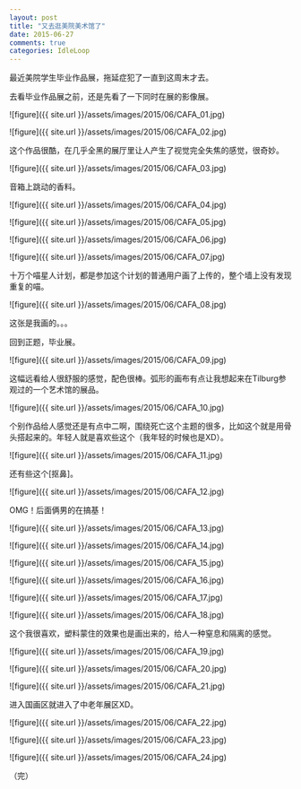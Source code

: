 ```yaml
---
layout: post
title: "又去逛美院美术馆了"
date: 2015-06-27
comments: true
categories: IdleLoop
---
```


最近美院学生毕业作品展，拖延症犯了一直到这周末才去。

去看毕业作品展之前，还是先看了一下同时在展的影像展。

![figure]({{ site.url }}/assets/images/2015/06/CAFA_01.jpg)

![figure]({{ site.url }}/assets/images/2015/06/CAFA_02.jpg)

这个作品很酷，在几乎全黑的展厅里让人产生了视觉完全失焦的感觉，很奇妙。

![figure]({{ site.url }}/assets/images/2015/06/CAFA_03.jpg)

音箱上跳动的香料。

![figure]({{ site.url }}/assets/images/2015/06/CAFA_04.jpg)

![figure]({{ site.url }}/assets/images/2015/06/CAFA_05.jpg)

![figure]({{ site.url }}/assets/images/2015/06/CAFA_06.jpg)

![figure]({{ site.url }}/assets/images/2015/06/CAFA_07.jpg)

十万个喵星人计划，都是参加这个计划的普通用户画了上传的，整个墙上没有发现重复的喵。

![figure]({{ site.url }}/assets/images/2015/06/CAFA_08.jpg)

这张是我画的。。。

回到正题，毕业展。

![figure]({{ site.url }}/assets/images/2015/06/CAFA_09.jpg)

这幅远看给人很舒服的感觉，配色很棒。弧形的画布有点让我想起来在Tilburg参观过的一个艺术馆的展品。

![figure]({{ site.url }}/assets/images/2015/06/CAFA_10.jpg)

个别作品给人感觉还是有点中二啊，围绕死亡这个主题的很多，比如这个就是用骨头搭起来的。年轻人就是喜欢些这个（我年轻的时候也是XD）。

![figure]({{ site.url }}/assets/images/2015/06/CAFA_11.jpg)

还有些这个[抠鼻]。

![figure]({{ site.url }}/assets/images/2015/06/CAFA_12.jpg)

OMG！后面俩男的在搞基！

![figure]({{ site.url }}/assets/images/2015/06/CAFA_13.jpg)

![figure]({{ site.url }}/assets/images/2015/06/CAFA_14.jpg)

![figure]({{ site.url }}/assets/images/2015/06/CAFA_15.jpg)

![figure]({{ site.url }}/assets/images/2015/06/CAFA_16.jpg)

![figure]({{ site.url }}/assets/images/2015/06/CAFA_17.jpg)

![figure]({{ site.url }}/assets/images/2015/06/CAFA_18.jpg)

这个我很喜欢，塑料蒙住的效果也是画出来的，给人一种窒息和隔离的感觉。

![figure]({{ site.url }}/assets/images/2015/06/CAFA_19.jpg)

![figure]({{ site.url }}/assets/images/2015/06/CAFA_20.jpg)

![figure]({{ site.url }}/assets/images/2015/06/CAFA_21.jpg)

进入国画区就进入了中老年展区XD。

![figure]({{ site.url }}/assets/images/2015/06/CAFA_22.jpg)

![figure]({{ site.url }}/assets/images/2015/06/CAFA_23.jpg)

![figure]({{ site.url }}/assets/images/2015/06/CAFA_24.jpg)

（完）


